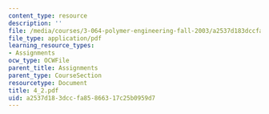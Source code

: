 ```yaml
---
content_type: resource
description: ''
file: /media/courses/3-064-polymer-engineering-fall-2003/a2537d183dccfa85866317c25b0959d7_4_2.pdf
file_type: application/pdf
learning_resource_types:
- Assignments
ocw_type: OCWFile
parent_title: Assignments
parent_type: CourseSection
resourcetype: Document
title: 4_2.pdf
uid: a2537d18-3dcc-fa85-8663-17c25b0959d7
---
```

